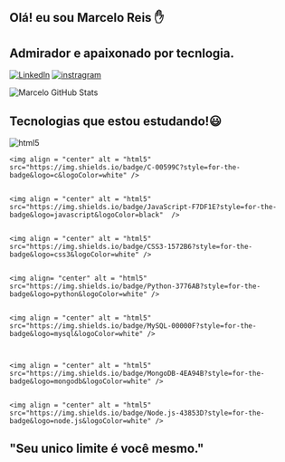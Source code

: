 ## Olá! eu sou Marcelo Reis ✋


## Admirador e apaixonado por tecnlogia.



[![Linkedln](https://img.shields.io/badge/LinkedIn-0077B5?style=for-the-badge&logo=linkedin&logoColor=white)](https://www.linkedin.com/in/marcelo-r-reis-athayde-86014a270)
[![instragram](https://img.shields.io/badge/Instagram-E4405F?style=for-the-badge&logo=instagram&logoColor=white)](https://www.instagram.com/_marcelo_reis/)

![Marcelo GitHub Stats](https://github-readme-stats.vercel.app/api?username=Re1sMarcelo&show_icons=true&theme=dracula)


## Tecnologias que estou estudando!😃

<div style="display: inline_block">
    <img align="center" alt = "html5" src="https://img.shields.io/badge/HTML5-E34F26?style=for-the-badge&logo=html5&logoColor=white" /> 


    <img align = "center" alt = "html5" src="https://img.shields.io/badge/C-00599C?style=for-the-badge&logo=c&logoColor=white" />


    <img align = "center" alt = "html5" src="https://img.shields.io/badge/JavaScript-F7DF1E?style=for-the-badge&logo=javascript&logoColor=black"  />


    <img align = "center" alt = "html5" src="https://img.shields.io/badge/CSS3-1572B6?style=for-the-badge&logo=css3&logoColor=white" />


    <img align= "center" alt = "html5" src="https://img.shields.io/badge/Python-3776AB?style=for-the-badge&logo=python&logoColor=white" />


    <img align = "center" alt = "html5" src="https://img.shields.io/badge/MySQL-00000F?style=for-the-badge&logo=mysql&logoColor=white" />



    <img align = "center" alt = "html5" src="https://img.shields.io/badge/MongoDB-4EA94B?style=for-the-badge&logo=mongodb&logoColor=white" />


    <img align = "center" alt = "html5" src="https://img.shields.io/badge/Node.js-43853D?style=for-the-badge&logo=node.js&logoColor=white" />
</div>




## "Seu unico limite é você mesmo."
